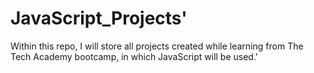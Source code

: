 # JavaScript_Projects'
Within this repo, I will store all projects created while learning from The Tech Academy
bootcamp, in which JavaScript will be used.'
